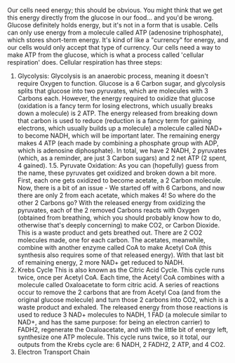 Our cells need energy; this should be obvious. You might think that we get this energy directly from the glucose in our food... and you'd be wrong. 
Glucose definitely holds energy, but it's not in a form that is usable. Cells can only use energy from a molecule called ATP (adenosine triphosphate), which stores short-term energy. It's kind of like a "currency" for energy, and our cells would only accept that type of currency.
Our cells need a way to make ATP from the glucose, which is what a process called 'cellular respiration' does.
Cellular respiration has three steps: 
1. Glycolysis:
   Glycolysis is an anaerobic process, meaning it doesn't require Oxygen to function. Glucose is a 6 Carbon sugar, and glycolysis splits that glucose into two pyruvates, which are molecules with 3 Carbons each. However, the energy required to oxidize that glucose (oxidation is a fancy term for losing electrons, which usually breaks down a molecule) is 2 ATP. The energy released from breaking down that carbon is used to reduce (reduction is a fancy term for gaining electrons, which usually builds up a molecule) a molecule called NAD+ to become NADH, which will be important later. The remaining energy makes 4 ATP (each made by combining a phosphate group with ADP, which is adenosine diphosphate). In total, we have 2 NADH, 2 pyruvates (which, as a reminder, are just 3 Carbon sugars) and 2 net ATP (2 spent, 4 gained).
1.5. Pyruvate Oxidation:
    As you can (hopefully) guess from the name, these pyruvates get oxidized and broken down a bit more. First, each one gets oxidized to become acetate, a 2 Carbon molecule. Now, there is a bit of an issue - We started off with 6 Carbons, and now there are only 2 from each acetate, which makes 4! So where do the other 2 Carbons go? With the released energy from oxidizing the pyruvates, each of the 2 removed Carbons reacts with Oxygen (obtained from breathing, which you should probably know how to do, otherwise that's deeply concerning) to make CO2, or Carbon Dioxide. This is a waste product and gets breathed out. There are 2 CO2 molecules made, one for each carbon. The acetates, meanwhile, combine with another enzyme called CoA to make Acetyl CoA (this synthesis also requires some of that released energy). With that last bit of remaining energy, 2 more NAD+ get reduced to NADH.
2. Krebs Cycle
   This is also known as the Citric Acid Cycle. This cycle runs twice, once per Acetyl CoA. Each time, the Acetyl CoA combines with a molecule called Oxaloacetate to form citric acid. A series of reactions occur to remove the 2 carbons that are from Acetyl Coa (and from the original glucose molecule) and turn those 2 carbons into CO2, which is a waste product and exhaled. The released energy from those reactions is used to reduce 3 NAD+ molecules to NADH, 1 FAD (a molecule similar to NAD+, and has the same purpose: for being an electron carrier) to FADH2, regenerate the Oxaloacetate, and with the little bit of energy left, synthesize one ATP molecule. This cycle runs twice, so it total, our outputs from the Krebs cycle are: 6 NADH, 2 FADH2, 2 ATP, and 4 CO2.
3. Electron Transport Chain
   
